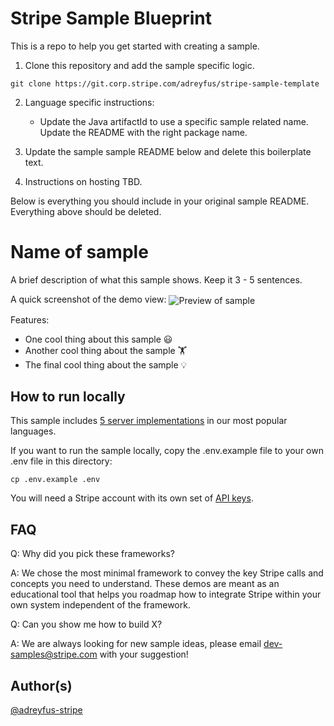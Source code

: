 # Stripe Sample Blueprint
This is a repo to help you get started with creating a sample. 

1. Clone this repository and add the sample specific logic. 
```
git clone https://git.corp.stripe.com/adreyfus/stripe-sample-template
```

2. Language specific instructions: 
    - Update the Java artifactId to use a specific sample related name. Update the README with the right package name.

3. Update the sample sample README below and delete this boilerplate text.

4. Instructions on hosting TBD.

Below is everything you should include in your original sample README. Everything above should be deleted.

# Name of sample
A brief description of what this sample shows. Keep it 3 - 5 sentences.

A quick screenshot of the demo view:
<img src="https://cf.ltkcdn.net/dogs/images/std/236742-699x450-cutest-puppy-videos.jpg" alt="Preview of sample" align="center">

Features:
* One cool thing about this sample 😃
* Another cool thing about the sample 🏋️
* The final cool thing about the sample 💡

## How to run locally
This sample includes [5 server implementations](server/README.md) in our most popular languages. 

If you want to run the sample locally, copy the .env.example file to your own .env file in this directory: 

```
cp .env.example .env
```

You will need a Stripe account with its own set of [API keys](https://stripe.com/docs/development#api-keys).

## FAQ
Q: Why did you pick these frameworks?

A: We chose the most minimal framework to convey the key Stripe calls and concepts you need to understand. These demos are meant as an educational tool that helps you roadmap how to integrate Stripe within your own system independent of the framework.

Q: Can you show me how to build X?

A: We are always looking for new sample ideas, please email dev-samples@stripe.com with your suggestion!

## Author(s)
[@adreyfus-stripe](https://twitter.com/adrind)
